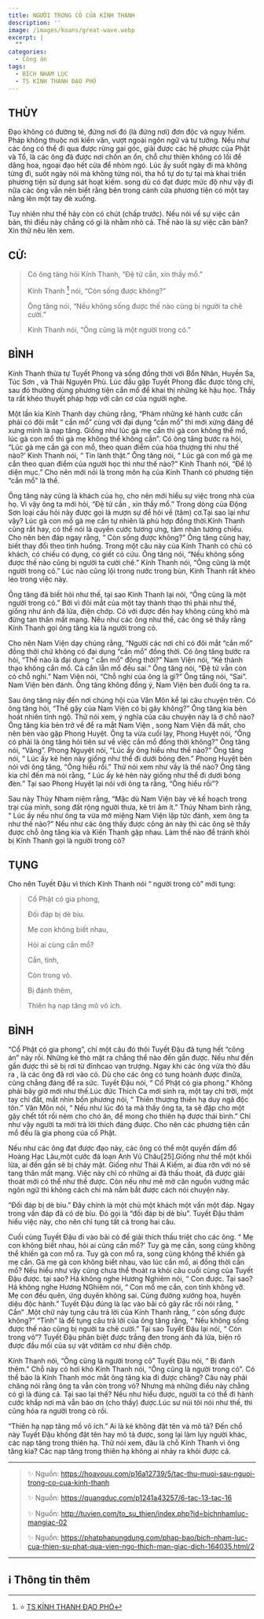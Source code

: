 ```yaml
---
title: NGƯỜI TRONG CỎ CỦA KÍNH THANH
description: ''
image: /images/koans/great-wave.webp
excerpt: |
  ""
categories:
  - Công án
tags:
  - BÍCH NHAM LỤC
  - TS KÍNH THANH ĐẠO PHÓ
---
```


## THÙY

Đạo không có đường tẻ, đứng nơi đó (là đứng nơi) đơn độc và nguy hiểm. Pháp không thuộc nơi kiến văn, vượt ngoài ngôn ngữ và tư tưởng. Nếu như các ông có thể đi qua được rừng gai góc, giải được các hệ phược của Phật và Tổ, là các ông đã được nơi chốn an ổn, chỗ chư thiên không có lối để dâng hoa, ngoại đạo hết cửa để nhòm ngó. Lúc ấy suốt ngày đi mà không từng đi, suốt ngày nói mà không từng nói, tha hồ tự do tự tại mà khai triển phương tiện sử dụng sát hoạt kiếm. song dù có đạt được mức độ như vậy đi nữa các ông vẫn nên biết rằng bên trong cánh cửa phương tiện có một tay nâng lên một tay đè xuống.

Tuy nhiên như thế hãy còn có chút (chấp trước). Nếu nói về sự việc căn bản, thì điều này chẳng có gì là nhằm nhò cả. Thế nào là sự việc căn bản? Xin thử nêu lên xem.

## CỬ:

> Có ông tăng hỏi Kính Thanh, “Đệ tử cắn, xin thầy mổ.”
>
> Kính Thanh [^1] nói, “Còn sống được không?”
>
> Ông tăng nói, “Nếu không sống được thế nào cũng bị người ta chê cười.”
>
> Kính Thanh nói, “Ông cũng là một người trong cỏ.”

## BÌNH

Kính Thanh thừa tự Tuyết Phong và sống đồng thời với Bổn Nhân, Huyền Sa, Túc Sơn , và Thái Nguyên Phù. Lúc đầu gặp Tuyết Phong đắc được tông chỉ, sau đó thường dùng phương tiện cắn mổ để khai thị những kẻ hậu học. Thầy ta rất khéo thuyết pháp hợp với căn cơ của người nghe.

Một lần kia Kính Thanh dạy chúng rằng, “Phàm những kẻ hành cước cần phải có đôi mắt “ cắn mổ” cùng với đại dụng “cắn mổ” thì mới xứng đáng để xưng mình là nạp tăng. Giống như lúc gà mẹ cắn thì gà con không thể mổ, lúc gà con mổ thì gà mẹ không thể không cắn”. Có ông tăng bước ra hỏi, “Lúc gà mẹ cắn gà con mổ, theo quan điểm của hòa thượng thì như thế nào?’ Kính Thanh nói, “ Tin lành thật.” Ông tăng nói, “ Lúc gà con mổ gà mẹ cắn theo quan điểm của người học thì như thế nào?” Kính Thanh nói, “Để lộ diện mục.” Cho nên mới nói là trong môn hạ của Kính Thanh có phương tiện “cắn mổ” là thế.

Ông tăng này cũng là khách của họ, cho nên mới hiểu sự việc trong nhà của họ. Vì vậy ông ta mới hỏi, “Đệ tử cắn , xin thầy mổ.” Trong dòng của Động Sơn loại câu hỏi này được gọi là mượn sự để hỏi về (tâm) cơ.Tại sao lại như vậy? Lúc gà con mổ gà mẹ cắn tự nhiên là phù hợp đồng thời.Kính Thanh cũng rất hay, có thể nói là quyền cước tương ưng, tâm nhãn tương chiếu. Cho nên bèn đáp ngay rằng, “ Còn sống được không?” Ông tăng cũng hay, biết thay đổi theo tình huống. Trong một câu này của Kính Thanh có chủ có khách, có chiếu có dụng, có giết có cứu. Ông tăng nói, “Nếu không sống được thế nào cũng bị người ta cười chê.” Kính Thanh nói, “Ông cũng là một người trong cỏ.” Lúc nào cũng lội trong nước trong bùn, Kính Thanh rất khéo léo trong việc này.

Ông tăng đã biết hỏi như thế, tại sao Kính Thanh lại nói, “Ông cũng là một người trong cỏ.” Bởi vì đôi mắt của một tay thành thạo thì phải như thế, giống như ánh đá lửa, điện chớp. Có với được đến hay không cũng khó mà đừng tan thân mất mạng. Nếu như các ông như thế, các ông sẽ thấy rằng Kính Thanh gọi ông tăng kia là người trong cỏ.

Cho nên Nam Viện dạy chúng rằng, “Người các nơi chỉ có đôi mắt “cắn mổ” đồng thời chứ không có đại dụng “cắn mổ” đồng thời. Có ông tăng bước ra hỏi, “Thế nào là đại dụng “ cắn mổ” đồng thời?” Nam Viện nói, “Kẻ thành thạo không cắn mổ. Cả cắn lẫn mổ đều sai.” Ông tăng nói, “Đệ tử vẫn còn có chỗ nghi.” Nam Viện nói, “Chỗ nghi của ông là gì?” Ông tăng nói, “Sai”. Nam Viện bèn đánh. Ông tăng không đồng ý, Nam Viện bèn đuổi ông ta ra.

Sau ông tăng này đến nơi chúng hội của Vân Môn kể lại câu chuyện trên. Có ông tăng hỏi, “Thế gậy của Nam Viện có bị gãy không?” Ông tăng kia bèn hoát nhiên tỉnh ngộ. Thử nói xem, ý nghĩa của câu chuyện này là ở chỗ nào? Ông tăng kia bèn trở về để ra mắt Nam Viện , song Nam Viện đã mất, cho nên bèn vào gặp Phong Huyệt. Ông ta vừa cuối lạy, Phong Huyệt nói, “Ông có phải là ông tăng hỏi tiên sư về việc cắn mổ đồng thời không?” Ông tăng nói, “Vâng”. Phong Nguyệt nói, “Lúc ấy ông hiểu như thế nào?” Ông tăng nói, “ Lúc ấy kẻ hèn này giống như thể đi dưới bóng đèn.” Phong Huyệt bèn nói với ông tăng, “Ông hiểu rồi.” Thử nói xem như vầy là thế nào? Ông tăng kia chỉ đến mà nói rằng, “ Lúc ấy kẻ hèn này giống như thể đi dưới bóng đèn.” Tại sao Phong Huyệt lại nói với ông ta rằng, “Ông hiểu rồi”?

Sau này Thúy Nham niệm rằng, “Mặc dù Nam Viện bày vẽ kế hoạch trong trại của mình, song đất rộng người thưa, kẻ tri âm ít.” Thúy Nham bình rằng, “ Lúc ấy nếu như ông ta vừa mở miệng Nam Viện lập tức đánh, xem ông ta như thế nào?” Nếu như các ông thấy được công án này thì các ông sẽ thấy được chỗ ông tăng kia và Kiến Thanh gặp nhau. Làm thế nào để tránh khỏi bị Kính Thanh gọi là người trong cỏ?

## TỤNG

Cho nên Tuyết Đậu vì thích Kính Thanh nói “ người trong cỏ” mới tụng:

> Cổ Phật có gia phong,
>
> Đối đáp bị dè bỉu.
>
> Mẹ con không biết nhau,
>
> Hỏi ai cùng cắn mổ?
>
> Cắn, tỉnh,
>
> Còn trong vỏ.
>
> Bị đánh thêm,
>
> Thiên hạ nạp tăng mõ vô ích.

## BÌNH

“Cổ Phật có gia phong”, chỉ một câu đó thôi Tuyết Đậu đã tụng hết “công án” này rồi. Những kẻ thò mặt ra chẳng thể nào đến gần được. Nếu như đến gần được thì sẽ bị rơi từ đỉnhcao vạn trượng. Ngay khi các ông vừa thò đầu ra , là các ông đã rơi vào cỏ. Dù cho các ông có tung hoành được đinữa, cũng chẳng đáng để ra sức. Tuyết Đậu nói, “ Cổ Phật có gia phong.” Không phải bây giờ mới như thế.Lúc đức Thích Ca mới sinh ra, một tay chỉ trời, một tay chỉ đất, mắt nhìn bốn phương nói, “ Thiên thượng thiên hạ duy ngã độc tôn.” Vân Môn nói, “ Nếu như lúc đó ta mà thấy ông ta, ta sẽ đập cho một gậy chết tốt rồi ném cho chó ăn, để mong cho thiên hạ được thái bình.” Chỉ như vậy người ta mới trả lời thích đáng được. Cho nên các phương tiện cắn mổ đều là gia phong của cổ Phật.

Nếu như các ông đạt được đạo này, các ông có thể một quyền đấm đổ Hoàng Hạc Lâu,một cước đá loạn Anh Vũ Châu[25].Giống như thể một khối lửa, ai đến gần sẽ bị cháy mặt. Giống như Thái A Kiếm, ai đùa rỡn với nó sẽ tang thân mất mạng. Việc này chỉ có những ai đã thấu thoát, đã được giải thoát mới có thể như thế được. Còn nếu như mê mờ căn nguồn vướng mắc ngôn ngữ thì không cách chi mà nắm bắt được cách nói chuyện này.

“Đối đáp bị dè bỉu.” Đây chính là một chủ một khách một vấn một đáp. Ngay trong vấn đáp đã có dè bỉu. Đó gọi là “đối đáp bị dè bỉu”. Tuyết Đậu thâm hiểu việc này, cho nên chỉ tụng tất cả trong hai câu.

Cuối cùng Tuyết Đậu đi vào bãi cỏ để giải thích thấu triệt cho các ông. “ Mẹ con không biết nhau, hỏi ai cũng cắn mổ?’ Tuy gà mẹ cắn, song cũng không thể khiến gà con mổ ra. Tuy gà con mổ ra, song cũng không thể khiến gà mẹ cắn. Gà mẹ gà con không biết nhau, vào lúc cắn mổ, ai đồng thời cắn mổ? Nếu hiểu như vậy cũng chưa thể thoát ra khỏi câu cuối cùng của Tuyết Đậu được. tại sao? Há không nghe Hương Nghiêm nói, “ Con được. Tại sao? Há không nghe Hương NGhiêm nói, “ Con mổ mẹ cắn, con tỉnh không vỡ. Mẹ con đều quên, ứng duyên không sai. Cùng đường xướng họa, huyền diệu độc hành.” Tuyết Đậu đúng là lạc vào bãi cỏ gây rắc rối nói rằng, “ Cắn” .Một chữ này tụng câu trả lời của Kính Thanh rằng, “ còn sống được không?” “Tỉnh” là để tụng câu trả lời của ông tăng rằng, “ Nếu không sống được thế nào cũng bị người ta chê cười.” Tại sao Tuyết Đậu lại nói, “ Còn trong vỏ”? Tuyết Đậu phân biệt được trắng đen trong ánh đá lửa, biện rõ được đầu mối của sự vật vớitâm cơ như điện chớp.

Kính Thanh nói, “Ông cũng là người trong cỏ” Tuyết Đậu nói, “ Bị đánh thêm.” Chỗ này có hơi khó Kính Thanh nói, “Ông cũng là người trong cỏ”. Có thể bảo là Kính Thanh móc mắt ông tăng kia đi được chăng? Câu này phải chăng nói rằng ông ta vẫn còn trong vỏ? Nhưng mà những điều này chẳng có gì là đúng cả. Tại sao lại thế? Nếu như hiểu được, người ta có thể đi hành cước khắp nơi mà vẫn báo ơn (cho thầy) được.Lúc sư núi tôi nói như thế, thì cũng hóa ra người trong cỏ rồi.

“Thiên hạ nạp tăng mồ vô ích.” Ai là kẻ không đặt tên và mô tả? Đến chổ này Tuyết Đậu không đặt tên hay mô tả được, song lại làm lụy người khác, các nạp tăng trong thiên hạ. Thử nói xem, đâu là chỗ Kính Thanh vì ông tăng kia? Các nạp tăng trong thiên hạ không ai nhảy ra khỏi được cả.

<hr class="blog-rule" />

> ✨ Nguồn: https://hoavouu.com/p16a12739/5/tac-thu-muoi-sau-nguoi-trong-co-cua-kinh-thanh
>
> ✨ Nguồn: https://quangduc.com/p1241a43257/6-tac-13-tac-16
>
> ✨ Nguồn: http://tuvien.com/to_su_thien/index.php?id=bichnhamluc-mangiac-02
>
> ✨ Nguồn: https://phatphapungdung.com/phap-bao/bich-nham-luc-cua-thien-su-phat-qua-vien-ngo-thich-man-giac-dich-164035.html/2

<hr class="blog-rule" />

## ℹ️ Thông tin thêm

[^1]: ⭐️ <a href="https://blog.phapthihoi.org/gt-member/ts-kinh-thanh-dao-pho/" target="_blank">TS KÍNH THANH ĐẠO PHÓ</a>
